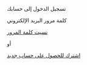 تسجيل الدخول إلى حسابك

كلمة مرور البريد الإلكتروني

[نسيت كلمة المرور](https://app.hisabcloud.com/dashboard/login/forgot)

أو

[اشترك للحصول على حساب جديد](https://app.hisabcloud.com/dashboard/signup)